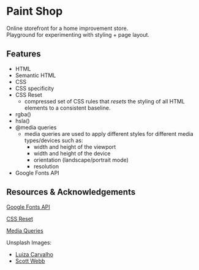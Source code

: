 # Paint Shop
Online storefront for a home improvement store. <br />
Playground for experimenting with styling + page layout.

## Features
* HTML
* Semantic HTML
* CSS
* CSS specificity
* CSS Reset
  * compressed set of CSS rules that *resets* the styling of all HTML elements to a consistent baseline.
* rgba()
* hsla()
* @media queries
  * media queries are used to apply different styles for different media types/devices such as:
    * width and height of the viewport
    * width and height of the device
    * orientation (landscape/portrait mode)
    * resolution
* Google Fonts API

## Resources & Acknowledgements
[Google Fonts API](https://fonts.google.com/)

[CSS Reset](https://cssdeck.com/blog/what-is-a-css-reset/)

[Media Queries](https://www.w3schools.com/cssref/css3_pr_mediaquery.php)

Unsplash Images:
* [Luiza Carvalho](https://images.unsplash.com/photo-1642035282911-2eb881e58f5e?ixlib=rb-4.0.3&ixid=M3wxMjA3fDB8MHxwaG90by1wYWdlfHx8fGVufDB8fHx8fA%3D%3D&auto=format&fit=crop&w=1470&q=80)
* [Scott Webb](https://images.unsplash.com/photo-1480074568708-e7b720bb3f09?ixlib=rb-4.0.3&ixid=M3wxMjA3fDB8MHxwaG90by1wYWdlfHx8fGVufDB8fHx8fA%3D%3D&auto=format&fit=crop&w=1174&q=80)